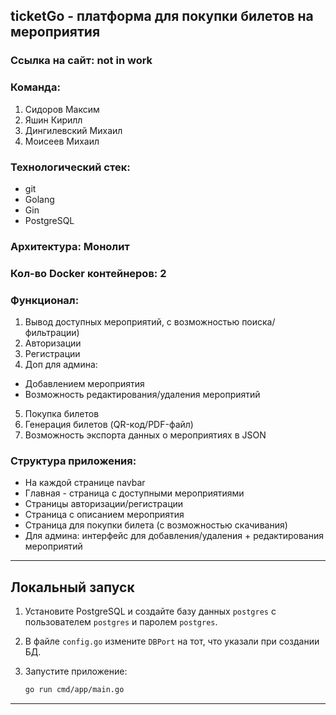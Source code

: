 ## **ticketGo \- платформа для покупки билетов на мероприятия**

### Ссылка на сайт: not in work

### Команда:

1. Сидоров Максим  
2. Яшин Кирилл  
3. Дингилевский Михаил  
4. Моисеев Михаил 

### Технологический стек:

* git  
* Golang  
* Gin  
* PostgreSQL

### Архитектура: Монолит

### Кол-во Docker контейнеров: 2

### Функционал:

1. Вывод доступных мероприятий, с возможностью поиска/фильтрации)  
2. Авторизации  
3. Регистрации  
4. Доп для админа:  
* Добавлением мероприятия  
* Возможность редактирования/удаления мероприятий  
5. Покупка билетов  
6. Генерация билетов (QR-код/PDF-файл)  
7. Возможность экспорта данных о мероприятиях в JSON

### Структура приложения:

* На каждой странице navbar  
* Главная \- страница с доступными мероприятиями  
* Страницы авторизации/регистрации  
* Страница с описанием мероприятия  
* Страница для покупки билета (с возможностью скачивания)  
* Для админа: интерфейс для добавления/удаления \+ редактирования мероприятий

---

## Локальный запуск

1. Установите PostgreSQL и создайте базу данных `postgres` с пользователем `postgres` и паролем `postgres`.

2. В файле `config.go` измените `DBPort` на тот, что указали при создании БД.

3. Запустите приложение:

   ```sh
   go run cmd/app/main.go
   ```

---
